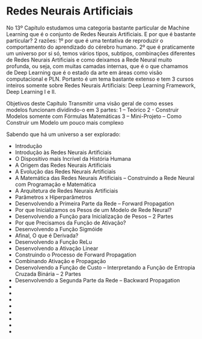 # Redes Neurais Artificiais

No 13º Capítulo estudamos uma categoria bastante particular de Machine Learning que é o conjunto de Redes Neurais Artificiais.
E por que é bastante particular? 2 razões: 1º por que é uma tentativa de reproduzir o comportamento do aprendizado do cérebro humano. 2º que é praticamente um universo por si só, temos vários tipos, subtipos, combinações diferentes de Redes Neurais Artificiais e como deixamos a Rede Neural muito profunda, ou seja, com muitas camadas internas, que é o que chamamos de Deep Learning que é o estado da arte em áreas como visão computacional e PLN. 
Portanto é um tema bastante extenso e tem 3 cursos inteiros somente sobre Redes Neurais Artificiais: Deep Learning Framework, Deep Learning I e II.

Objetivos deste Capítulo
Transmitir uma visão geral de como esses modelos funcionam dividindo-o em 3 partes:
1 – Teórico
2 - Construir Modelos somente com Fórmulas Matemáticas 
3 – Mini-Projeto – Como Construir um Modelo um pouco mais complexo

Sabendo que há um universo a ser explorado:

<ul>
  <li>Introdução</li>
  <li>Introdução às Redes Neurais Artificiais</li>
  <li>O Dispositivo mais Incrível da História Humana</li>
  <li>A Origem das Redes Neurais Artificiais</li>
  <li>A Evolução das Redes Neurais Artificiais</li>
  <li>A Matemática das Redes Neurais Artificiais – Construindo a Rede Neural com Programação e Matemática</li>
  <li>A Arquitetura de Redes Neurais Artificiais</li>
  <li>Parâmetros x Hiperparâmetros</li>
  <li>Desenvolvendo a Primeira Parte da Rede – Forward Propagation</li>
  <li>Por que Inicializamos os Pesos de um Modelo de Rede Neural?</li>
  <li>Desenvolvendo a Função para Inicialização de Pesos – 2 Partes</li>
  <li>Por que Precisamos da Função de Ativação?</li>
  <li>Desenvolvendo a Função Sigmóide</li>
  <li>Afinal, O que é Derivada?</li>
  <li>Desenvolvendo a Função ReLu</li>
  <li>Desenvolvendo a Ativação Linear</li>
  <li>Construindo o Processo de Forward Propagation</li>
  <li>Combinando Ativação e Propagação</li>
  <li>Desenvolvendo a Função de Custo – Interpretando a Função de Entropia Cruzada Binária – 2 Partes</li>
  <li>Desenvolvendo a Segunda Parte da Rede – Backward Propagation</li>
  <li></li>
  <li></li>
  <li></li>
  <li></li>
  <li></li>
  <li></li>
  <li></li>
  <li></li>
</ul>